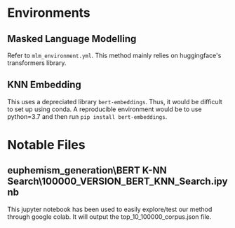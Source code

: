 # Environments

## Masked Language Modelling
Refer to `mlm_environment.yml`. This method mainly relies on huggingface's transformers library. 

## KNN Embedding
This uses a depreciated library `bert-embeddings`. Thus, it would be difficult to set up using conda. A reproducible environment would be to use python=3.7 and then run `pip install bert-embeddings`. 


# Notable Files

## euphemism_generation\BERT K-NN Search\100000_VERSION_BERT_KNN_Search.ipynb
This jupyter notebook has been used to easily explore/test our method through google colab. It will output the top_10_100000_corpus.json file.